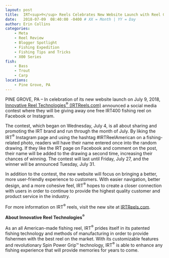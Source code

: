 ```yaml
---
layout: post
title:  IRT<sup>®</sup> Reels Celebrates New Website Launch with Reel Giveaway
date:   2018-07-09  08:40:00 -0400 # XX = Month | YY = Day
author: Erin Collins
categories: 
    - Meta
    - Reel Review
    - Blogger Spotlight
    - Fishing Expedition
    - Fishing Tips and Tricks
    - X00 Series
fish: 
    - Bass
    - Trout
    - Carp
locations:
    - Pine Grove, PA
---
```

 
PINE GROVE, PA – In celebration of its new website launch on July 9, 2018, [Innovative Reel Technologies<sup>®</sup> (IRTReels.com)](https://irtreels.com) announced a social media contest where they will be giving away one free IRT400 fishing reel on Facebook or Instagram.

The contest, which began on Wednesday, July 4, is all about sharing and promoting the IRT brand and run through the month of July. By liking the IRT<sup>®</sup> Instagram page and using the hashtag #IRTReelAmerican on a fishing-related photo, readers will have their name entered once into the random drawing. If they like the IRT page on Facebook and comment on the post, their name will be added to the drawing a second time, increasing their chances of winning. The contest will last until Friday, July 27, and the winner will be announced Tuesday, July 31.
 
In addition to the contest, the new website will focus on bringing a better, more user-friendly experience to customers. With easier navigation, better design, and a more cohesive feel, IRT<sup>®</sup> hopes to create a closer connection with users in order to continue to provide the highest quality customer and product service in the industry.
 
For more information on IRT<sup>®</sup> reels, visit the new site at [IRTReels.com](https://irtreels.com).
 
**About Innovative Reel Technologies<sup>®</sup>**

As an all American-made fishing reel, IRT<sup>®</sup> prides itself in its patented fishing technology and methods of manufacturing in order to provide fishermen with the best reel on the market. With its customizable features and revolutionary Spin Power Grip™ technology, IRT<sup>®</sup> is able to enhance any fishing experience that will provide memories for years to come.